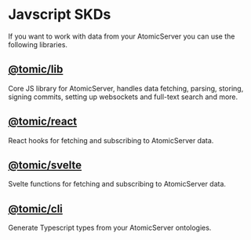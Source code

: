# Javscript SKDs

If you want to work with data from your AtomicServer you can use the following libraries.

## [@tomic/lib](js.md)

Core JS library for AtomicServer, handles data fetching, parsing, storing, signing commits, setting up websockets and full-text search and more.

## [@tomic/react](usecases/react.md)

React hooks for fetching and subscribing to AtomicServer data.

## [@tomic/svelte](svelte.md)

Svelte functions for fetching and subscribing to AtomicServer data.

## [@tomic/cli](js-cli.md)

Generate Typescript types from your AtomicServer ontologies.

